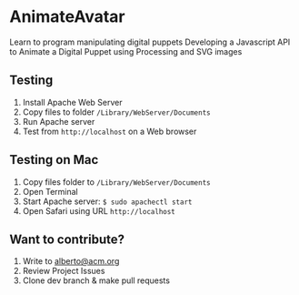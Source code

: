 # AnimateAvatar
Learn to program manipulating digital puppets
Developing a Javascript API to Animate a Digital Puppet using Processing and SVG images

## Testing
1. Install Apache Web Server
2. Copy files to folder `/Library/WebServer/Documents`
3. Run Apache server
4. Test from `http://localhost` on a Web browser

## Testing on Mac
1. Copy files folder to `/Library/WebServer/Documents`
2. Open Terminal
3. Start Apache server: `$ sudo apachectl start`
4. Open Safari using URL `http://localhost`

## Want to contribute?
1. Write to alberto@acm.org
2. Review Project Issues
3. Clone dev branch & make pull requests
